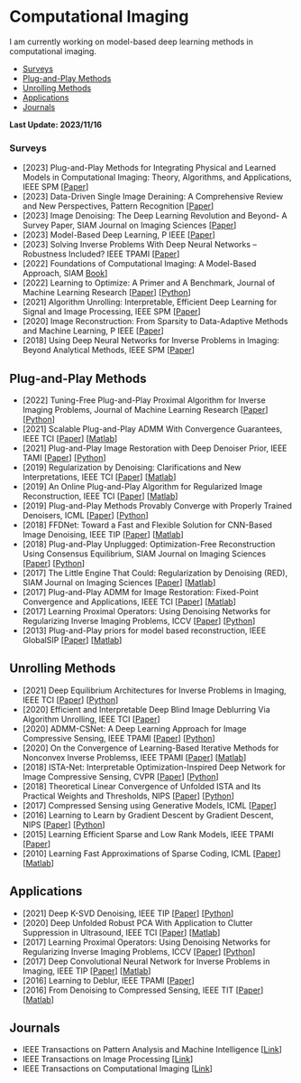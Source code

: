 # Computational Imaging
I am currently working on model-based deep learning methods in computational imaging.
- [Surveys](#Surveys)
- [Plug-and-Play Methods](#Plug-and-Play_Methods)
- [Unrolling Methods](#Unrolling_Methods)
- [Applications](#Applications)
- [Journals](#Journals)
  
<strong> Last Update: 2023/11/16 </strong>



<a name="Surveys" />

### Surveys
- [2023] Plug-and-Play Methods for Integrating Physical and Learned Models in Computational Imaging: Theory, Algorithms, and Applications, IEEE SPM [[Paper](https://ieeexplore.ieee.org/abstract/document/10004791)]
- [2023] Data-Driven Single Image Deraining: A Comprehensive Review and New Perspectives, Pattern Recognition  [[Paper](https://www.sciencedirect.com/science/article/abs/pii/S0031320323004387)]
- [2023] Image Denoising: The Deep Learning Revolution and Beyond- A Survey Paper, SIAM Journal on Imaging Sciences [[Paper](https://epubs.siam.org/doi/abs/10.1137/23M1545859)]
- [2023] Model-Based Deep Learning, P IEEE [[Paper](https://ieeexplore.ieee.org/abstract/document/10056957)]
- [2023] Solving Inverse Problems With Deep Neural Networks – Robustness Included? IEEE TPAMI [[Paper](https://ieeexplore.ieee.org/abstract/document/9705105)]
- [2022] Foundations of Computational Imaging: A Model-Based Approach, SIAM [Book](https://epubs.siam.org/doi/book/10.1137/1.9781611977134)]
- [2022] Learning to Optimize: A Primer and A Benchmark, Journal of Machine Learning Research [[Paper](https://dl.acm.org/doi/abs/10.5555/3586589.3586778)] [[Python](https://github.com/VITA-Group/Open-L2O)]
- [2021] Algorithm Unrolling: Interpretable, Efficient Deep Learning for Signal and Image Processing, IEEE SPM  [[Paper](https://ieeexplore.ieee.org/abstract/document/9363511)]
- [2020] Image Reconstruction: From Sparsity to Data-Adaptive Methods and Machine Learning, P IEEE [[Paper](https://ieeexplore.ieee.org/abstract/document/8844696)]
- [2018] Using Deep Neural Networks for Inverse Problems in Imaging: Beyond Analytical Methods, IEEE SPM  [[Paper](https://ieeexplore.ieee.org/abstract/document/8253590)]

<a name="Plug-and-Play_Methods" />

## Plug-and-Play Methods
- [2022] Tuning-Free Plug-and-Play Proximal Algorithm for Inverse Imaging Problems, Journal of Machine Learning Research [[Paper](https://jmlr.org/papers/v23/20-1297.html)] [[Python](https://github.com/Vandermode/TFPnP)]
- [2021] Scalable Plug-and-Play ADMM With Convergence Guarantees, IEEE TCI  [[Paper](https://ieeexplore.ieee.org/abstract/document/9473005)] [[Matlab](https://github.com/rgavaska/Convergent-PnP)]
- [2021] Plug-and-Play Image Restoration with Deep Denoiser Prior, IEEE TAMI  [[Paper](https://ieeexplore.ieee.org/abstract/document/7744574)] [[Python](https://github.com/cszn/DPIR)]
- [2019] Regularization by Denoising: Clarifications and New Interpretations, IEEE TCI  [[Paper](https://ieeexplore.ieee.org/abstract/document/8528509)] [[Matlab](https://github.com/edward-reehorst/On_RED)]
- [2019] An Online Plug-and-Play Algorithm for Regularized Image Reconstruction, IEEE TCI  [[Paper](https://ieeexplore.ieee.org/abstract/document/8616843)] [[Matlab](https://github.com/sunyumark/2019-TCI-OnlinePnP)]
- [2019] Plug-and-Play Methods Provably Converge with Properly Trained Denoisers, ICML [[Paper](https://proceedings.mlr.press/v97/ryu19a.html)] [[Python](https://github.com/uclaopt/Provable_Plug_and_Play)]
- [2018] FFDNet: Toward a Fast and Flexible Solution for CNN-Based Image Denoising, IEEE TIP [[Paper](https://ieeexplore.ieee.org/abstract/document/8365806)] [[Matlab](https://github.com/cszn/FFDNet)]
- [2018] Plug-and-Play Unplugged: Optimization-Free Reconstruction Using Consensus Equilibrium, SIAM Journal on Imaging Sciences  [[Paper](https://epubs.siam.org/doi/abs/10.1137/17M1122451)]  [[Python](https://github.com/gbuzzard/PnP-MACE)]
- [2017] The Little Engine That Could: Regularization by Denoising (RED), SIAM Journal on Imaging Sciences  [[Paper](https://epubs.siam.org/doi/abs/10.1137/16M1102884)]  [[Matlab](https://github.com/google/RED)]
- [2017] Plug-and-Play ADMM for Image Restoration: Fixed-Point Convergence and Applications, IEEE TCI  [[Paper](https://ieeexplore.ieee.org/abstract/document/7744574)] [[Matlab](https://www.mathworks.com/matlabcentral/fileexchange/60641-plug-and-play-admm-for-image-restoration)]
- [2017] Learning Proximal Operators: Using Denoising Networks for Regularizing Inverse Imaging Problems, ICCV  [[Paper](https://openaccess.thecvf.com/content_iccv_2017/html/Meinhardt_Learning_Proximal_Operators_ICCV_2017_paper.html)]  [[Python](https://github.com/tum-vision/learn_prox_ops)]
- [2013] Plug-and-Play priors for model based reconstruction, IEEE GlobalSIP  [[Paper](https://ieeexplore.ieee.org/abstract/document/6737048)]  [[Matlab](https://github.com/svvenkatakrishnan/plug-and-play-priors)]


<a name="Unrolling_Methods" />

## Unrolling Methods
- [2021] Deep Equilibrium Architectures for Inverse Problems in Imaging, IEEE TCI  [[Paper](https://ieeexplore.ieee.org/abstract/document/9565378)] [[Python](https://github.com/dgilton/deep_equilibrium_inverse)]
- [2020] Efficient and Interpretable Deep Blind Image Deblurring Via Algorithm Unrolling, IEEE TCI  [[Paper](https://ieeexplore.ieee.org/abstract/document/8950351)]
- [2020] ADMM-CSNet: A Deep Learning Approach for Image Compressive Sensing, IEEE TPAMI [[Paper](https://ieeexplore.ieee.org/abstract/document/8550778)] [[Python](https://github.com/yangyan92/Pytorch_ADMM-CSNet)]
- [2020] On the Convergence of Learning-Based Iterative Methods for Nonconvex Inverse Problemss, IEEE TPAMI [[Paper](https://ieeexplore.ieee.org/abstract/document/8727950)] [[Matlab](https://github.com/Heyi007/FIMAt)]
- [2018] ISTA-Net: Interpretable Optimization-Inspired Deep Network for Image Compressive Sensing, CVPR [[Paper](https://openaccess.thecvf.com/content_cvpr_2018/html/Zhang_ISTA-Net_Interpretable_Optimization-Inspired_CVPR_2018_paper.html)] [[Python](https://github.com/jianzhangcs/ISTA-Net-PyTorch)]
- [2018] Theoretical Linear Convergence of Unfolded ISTA and Its Practical Weights and Thresholds, NIPS [[Paper](https://proceedings.neurips.cc/paper/2018/hash/cf8c9be2a4508a24ae92c9d3d379131d-Abstract.html)] [[Python](https://github.com/xchen-tamu/linear-lista-cpss)]
- [2017] Compressed Sensing using Generative Models, ICML  [[Paper](http://proceedings.mlr.press/v70/bora17a.html)]
- [2016] Learning to Learn by Gradient Descent by Gradient Descent, NIPS [[Paper](https://proceedings.neurips.cc/paper_files/paper/2016/hash/fb87582825f9d28a8d42c5e5e5e8b23d-Abstract.html)] [[Python](https://github.com/chenwydj/learning-to-learn-by-gradient-descent-by-gradient-descent)]
- [2015] Learning Efficient Sparse and Low Rank Models, IEEE TPAMI [[Paper](https://ieeexplore.ieee.org/abstract/document/7010964)]
- [2010] Learning Fast Approximations of Sparse Coding, ICML [[Paper](https://dl.acm.org/doi/abs/10.5555/3104322.3104374)] [[Matlab](https://github.com/minhnhat93/lfa_sc)]


<a name="Applications" />

## Applications

- [2021] Deep K-SVD Denoising, IEEE TIP  [[Paper](https://ieeexplore.ieee.org/abstract/document/9464674)] [[Python](https://github.com/meyerscetbon/Deep-K-SVD)]
- [2020] Deep Unfolded Robust PCA With Application to Clutter Suppression in Ultrasound, IEEE TCI  [[Paper](https://ieeexplore.ieee.org/abstract/document/8836615)] [[Matlab](https://github.com/KrakenLeaf/CORONA)]
- [2017] Learning Proximal Operators: Using Denoising Networks for Regularizing Inverse Imaging Problems, ICCV [[Paper](https://openaccess.thecvf.com/content_iccv_2017/html/Meinhardt_Learning_Proximal_Operators_ICCV_2017_paper.html)] [[Python](https://github.com/tum-vision/learn_prox_ops)]
- [2017] Deep Convolutional Neural Network for Inverse Problems in Imaging, IEEE TIP  [[Paper](https://ieeexplore.ieee.org/abstract/document/7949028)] [[Matlab](https://github.com/panakino/FBPConvNet)]
- [2016] Learning to Deblur, IEEE TPAMI  [[Paper](https://ieeexplore.ieee.org/abstract/document/7274732)] 
- [2016] From Denoising to Compressed Sensing, IEEE TIT  [[Paper](https://ieeexplore.ieee.org/abstract/document/7457256)]  [[Matlab](https://github.com/ricedsp/D-AMP_Toolbox)]


<a name="Journals" />

## Journals
- IEEE Transactions on Pattern Analysis and Machine Intelligence [[Link](https://ieeexplore.ieee.org/xpl/RecentIssue.jsp?punumber=34)]
- IEEE Transactions on Image Processing [[Link](https://ieeexplore.ieee.org/xpl/RecentIssue.jsp?punumber=83)]
- IEEE Transactions on Computational Imaging [[Link](https://ieeexplore.ieee.org/xpl/RecentIssue.jsp?punumber=6745852)]
